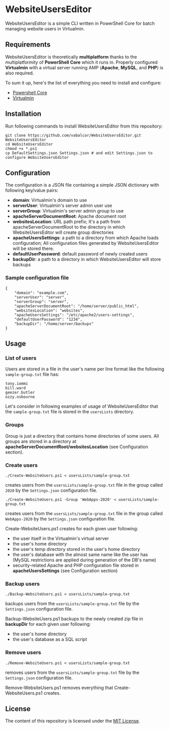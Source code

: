 # WebsiteUsersEditor
WebsiteUsersEditor is a simple CLI written in PowerShell Core for batch managing website users in Virtualmin.

## Requirements
WebsiteUsersEditor is theoretically **multiplatform** thanks to the multiplatformity of **PowerShell Core** which it runs in.
Properly configured **Virtualmin** with a virtual server running AMP (**Apache**, **MySQL**, and **PHP**) is also required.

To sum it up, here's the list of everything you need to install and configure:
- [Powershell Core](https://github.com/PowerShell/PowerShell)
- [Virtualmin](https://www.virtualmin.com)

## Installation
Run following commands to install WebsiteUsersEditor from this repository:
```
git clone https://github.com/vabalcar/WebsiteUsersEditor.git WebsiteUsersEditor
cd WebsiteUsersEditor
chmod +x *.ps1
cp DefaultSettings.json Settings.json # and edit Settings.json to configure WebsiteUsersEditor
```

## Configuration
The configuration is a JSON file containing a simple JSON dictionary with following key/value pairs:
- **domain**: Virtualmin's domain to use
- **serverUser**: Virtualmin's server admin user use
- **serverGroup**: Virtualmin's server admin group to use
- **apacheServerDocumentRoot**: Apache document root
- **websitesLocation**: URL path prefix; It's a path from apacheServerDocumentRoot to the directory in which WebsiteUsersEditor will create group directories
- **apacheUsersSettings**: a path to a directory from which Apache loads configuration; All configuration files generated by WebsiteUsersEditor will be stored there.
- **defaultUserPassword**: default password of newly created users
- **backupDir**: a path to a directory in which WebsiteUsersEditor will store backups


### Sample configuration file
```
{
    "domain": "example.com",
    "serverUser": "server",
    "serverGroup": "server",
    "apacheServerDocumentRoot": "/home/server/public_html",
    "websitesLocation": "websites",
    "apacheUsersSettings": "/etc/apache2/users-settings",
    "defaultUserPassword": "1234",
    "backupDir": "/home/server/backups"
}
```

## Usage

### List of users
Users are stored in a file in the user's name per line format like the following `sample-group.txt` file has:
```
tony.iommi
bill.ward
geezer.butler
ozzy.osbourne
```
Let's consider in following examples of usage of WebsiteUsersEditor that the `sample-group.txt` file is stored in the `usersLists` directory.

### Groups
Group is just a directory that contains home directories of some users. All groups are stored in a directory at **apacheServerDocumentRoot/websitesLocation** (see Configuration section).

### Create users
```
./Create-WebsiteUsers.ps1 < usersLists/sample-group.txt
```
creates users from the `usersLists/sample-group.txt` file in the group called `2020` by the `Settings.json` configuration file.

```
./Create-WebsiteUsers.ps1 -Group 'WebApps-2020' < usersLists/sample-group.txt
```
creates users from the `usersLists/sample-group.txt` file in the group called `WebApps-2020` by the `Settings.json` configuration file.

Create-WebsiteUsers.ps1 creates for each given user following:
- the user itself in the Virtualmin's virtual server
- the user's home directory
- the user's temp directory stored in the user's home directory
- the user's database with the almost same name like the user has (MySQL restrictions are applied during generation of the DB's name)
- security-related Apache and PHP configuration file stored in **apacheUsersSettings** (see Configuration section)

### Backup users
```
./Backup-WebsiteUsers.ps1 < usersLists/sample-group.txt
```
backups users from the `usersLists/sample-group.txt` file by the `Settings.json` configuration file.

Backup-WebsiteUsers.ps1 backups to the newly created zip file in **backupDir** for each given user following:
- the user's home directory
- the user's database as a SQL script

### Remove users
```
./Remove-WebsiteUsers.ps1 < usersLists/sample-group.txt
```
removes users from the `usersLists/sample-group.txt` file by the `Settings.json` configuration file.

Remove-WebsiteUsers.ps1 removes everything that Create-WebsiteUsers.ps1 creates.

## License
The content of this repository is licensed under the [MIT License](LICENSE.txt).